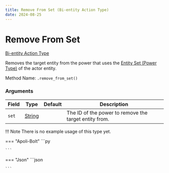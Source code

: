 ```yaml
---
title: Remove From Set (Bi-entity Action Type)
date: 2024-08-25
---
```


# Remove From Set

[Bi-entity Action Type](../bientity_action_types.md)

Removes the target entity from the power that uses the [Entity Set (Power Type)](../power_types/entity_set.md) of the actor entity.

Method Name: `.remove_from_set()`


### Arguments

| Field | Type                              | Default | Description                                           |
|-------|-----------------------------------|----------|-------------------------------------------------------|
| `set` | [String](../data_types/string.md) |          | The ID of the power to remove the target entity from. | 


!!! Note
    There is no example usage of this type yet.

=== "Apoli-Bolt"
    ```py

    ```
=== "Json"
    ```json
    
    ```